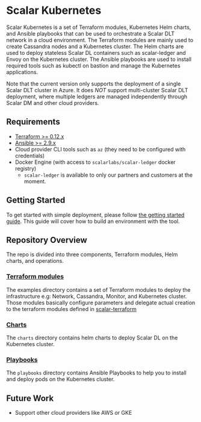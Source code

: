 # Scalar Kubernetes

Scalar Kubernetes is a set of Terraform modules, Kubernetes Helm charts, and Ansible playbooks that can be used to orchestrate a Scalar DLT network in a cloud environment. The Terraform modules are mainly used to create Cassandra nodes and a Kubernetes cluster. The Helm charts are used to deploy stateless Scalar DL containers such as scalar-ledger and Envoy on the Kubernetes cluster. The Ansible playbooks are used to install required tools such as kubectl on bastion and manage the Kubernetes applications.

Note that the current version only supports the deployment of a single Scalar DLT cluster in Azure. It does *NOT* support multi-cluster Scalar DLT deployment, where multiple ledgers are managed independently through Scalar DM and other cloud providers.

## Requirements

* [Terraform >= 0.12.x](https://www.terraform.io/downloads.html)
* [Ansible >= 2.9.x](https://docs.ansible.com/ansible/latest/installation_guide/intro_installation.html)
* Cloud provider CLI tools such as `az` (they need to be configured with credentials)
* Docker Engine (with access to `scalarlabs/scalar-ledger` docker registry)
  * `scalar-ledger` is available to only our partners and customers at the moment.

## Getting Started

To get started with simple deployment, please follow [the getting started guide](docs/GettingStarted.md). This guide will cover how to build an environment with the tool.

## Repository Overview

The repo is divided into three components, Terraform modules, Helm charts, and operations.

### [Terraform modules](./modules)

The examples directory contains a set of Terraform modules to deploy the infrastructure e.g: Network, Cassandra, Monitor, and Kubernetes cluster. Those modules basically configure parameters and delegate actual creation to the terraform modules defined in [scalar-terraform](https://github.com/scalar-labs/scalar-terraform)

### [Charts](./charts)

The `charts` directory contains helm charts to deploy Scalar DL on the Kubernetes cluster.

### [Playbooks](./playbooks)

The `playbooks` directory contains Ansible Playbooks to help you to install and deploy pods on the Kubernetes cluster.

## Future Work

* Support other cloud providers like AWS or GKE
